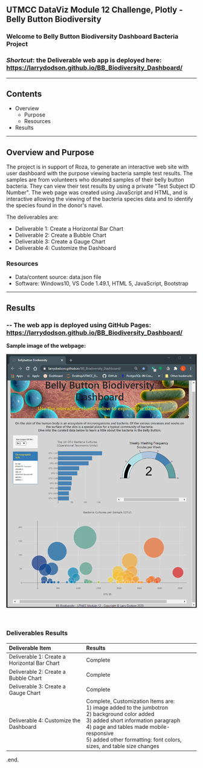 ## UTMCC DataViz Module 12 Challenge, Plotly - Belly Button Biodiversity  

### Welcome to Belly Button Biodiversity Dashboard Bacteria Project

  ### *Shortcut*: the Deliverable web app is deployed here:  https://larrydodson.github.io/BB_Biodiversity_Dashboard/

---

## Contents 
  * Overview
    - Purpose
    - Resources
  * Results

---  

## Overview and Purpose
  
  The project is in support of Roza, to generate an interactive web site with user dashboard with the purpose viewing bacteria sample test results. The samples are from volunteers who donated samples of their belly button bacteria. They can view their test results by using a private "Test Subject ID Number". The web page was created using JavaScript and HTML, and is interactive allowing the viewing of the bacteria species data and to identify the  species found in the donor's navel.


   The deliverables are:  
   
   - Deliverable 1: Create a Horizontal Bar Chart
   - Deliverable 2: Create a Bubble Chart
   - Deliverable 3: Create a Gauge Chart
   - Deliverable 4: Customize the Dashboard


   ### Resources
  * Data/content source: data.json file 
  * Software: Windows10, VS Code 1.49.1, HTML 5, JavaScript, Bootstrap
  
--- 

## Results 
  
  ###  -- The web app is deployed using GitHub Pages:  https://larrydodson.github.io/BB_Biodiversity_Dashboard/
  
   **Sample image of the webpage:**

   ![BBio_webpage.png](https://github.com/larrydodson/BB_Biodiversity_Dashboard/blob/main/BBio_webpage.png)


<br>

### Deliverables Results

   | Deliverable Item | Results | 
   | :--- | :---  |
   | Deliverable 1: Create a Horizontal Bar Chart | Complete |
   | Deliverable 2: Create a Bubble Chart | Complete |
   | Deliverable 3: Create a Gauge Chart  | Complete |
   | Deliverable 4: Customize the Dashboard  | Complete, Customization Items are: <br> 1) image added to the jumbotron <br> 2) background color added <br> 3) added short information paragraph <br> 4) page and tables made mobile-responsive <br> 5) added other formatting: font colors, sizes, and table size changes |


.end. 

